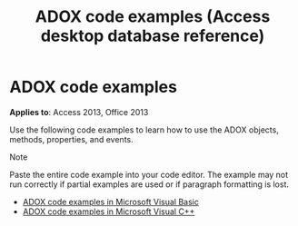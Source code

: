 ﻿---
title: ADOX code examples (Access desktop database reference)
TOCTitle: ADOX code examples
ms:assetid: 706689e7-8b34-59eb-533b-65fb73f1eb5f
ms:mtpsurl: https://msdn.microsoft.com/library/JJ249443(v=office.15)
ms:contentKeyID: 48545557
ms.date: 09/18/2015
mtps_version: v=office.15
---

# ADOX code examples

**Applies to**: Access 2013, Office 2013

Use the following code examples to learn how to use the ADOX objects, methods, properties, and events.

> [!NOTE]
> Paste the entire code example into your code editor. The example may not run correctly if partial examples are used or if paragraph formatting is lost.

- [ADOX code examples in Microsoft Visual Basic](adox-code-examples-in-microsoft-visual-basic.md)
- [ADOX code examples in Microsoft Visual C++](adox-code-examples-in-microsoft-visual-c.md)

